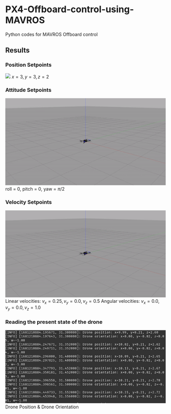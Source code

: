 # PX4-Offboard-control-using-MAVROS
Python codes for MAVROS Offboard control

## Results

### Position Setpoints
![](https://hackmd.io/_uploads/H19xPv1B2.gif)
$x = 3, y = 3, z = 2$

### Attitude Setpoints
![attitude image](images/attitude.gif)
roll = 0, pitch = 0, yaw = $\pi/2$

### Velocity Setpoints
![velocity gif](images/velocity.gif)
Linear velocities: ${v_x = 0.25, v_y = 0.0, v_z = 0.5}$
Angular velocities: ${v_x = 0.0, v_y = 0.0, v_z = 1.0}$

### Reading the present state of the drone
![dronestate image](images/dronestate.png)
Drone Position & Drone Orientation

